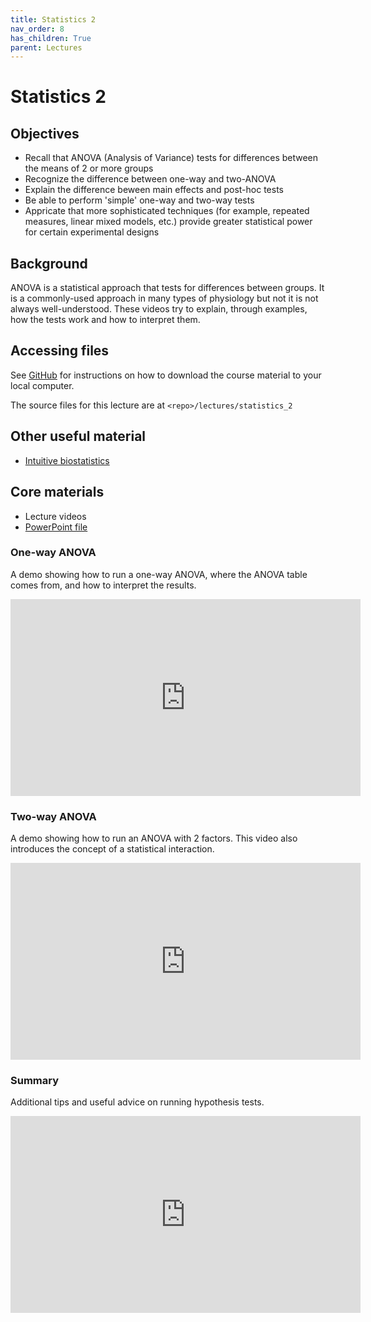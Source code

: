 ```yaml
---
title: Statistics 2
nav_order: 8
has_children: True
parent: Lectures
---
```


# Statistics 2

## Objectives

+ Recall that ANOVA (Analysis of Variance) tests for differences between the means of 2 or more groups
+ Recognize the difference between one-way and two-ANOVA
+ Explain the difference beween main effects and post-hoc tests
+ Be able to perform 'simple' one-way and two-way tests
+ Appricate that more sophisticated techniques (for example, repeated measures, linear mixed models, etc.) provide greater statistical power for certain experimental designs

## Background

ANOVA is a statistical approach that tests for differences between groups. It is a commonly-used approach in many types of physiology but not it is not always well-understood. These videos try to explain, through examples, how the tests work and how to interpret them.

## Accessing files

See [GitHub](../../GitHub/GitHub.html) for instructions on how to download the course material to your local computer.

The source files for this lecture are at `<repo>/lectures/statistics_2`

## Other useful material

+ [Intuitive biostatistics](https://www.google.com/books/edition/Intuitive_Biostatistics/R477U5bAZs4C?hl=en&gbpv=0)

## Core materials

+ Lecture videos
+ [PowerPoint file](https://github.com/Campbell-Muscle-Lab/teaching_PGY630_QM/blob/master/lectures/statistics_2/anova.pptx)

### One-way ANOVA

A demo showing how to run a one-way ANOVA, where the ANOVA table comes from, and how to interpret the results.

<iframe width="560" height="315" src="https://uky.yuja.com/V/Video?v=2781398&node=9824933&a=604418859&preload=false" frameborder="0" webkitallowfullscreen mozallowfullscreen allowfullscreen></iframe>

### Two-way ANOVA

A demo showing how to run an ANOVA with 2 factors. This video also introduces the concept of a statistical interaction.

<iframe width="560" height="315" src="https://uky.yuja.com/V/Video?v=2781399&node=9824934&a=2104174300&preload=false" frameborder="0" webkitallowfullscreen mozallowfullscreen allowfullscreen></iframe>

### Summary

Additional tips and useful advice on running hypothesis tests.

<iframe width="560" height="315" src="https://uky.yuja.com/V/Video?v=2781400&node=9824941&a=55203605&preload=false" frameborder="0" webkitallowfullscreen mozallowfullscreen allowfullscreen></iframe>

